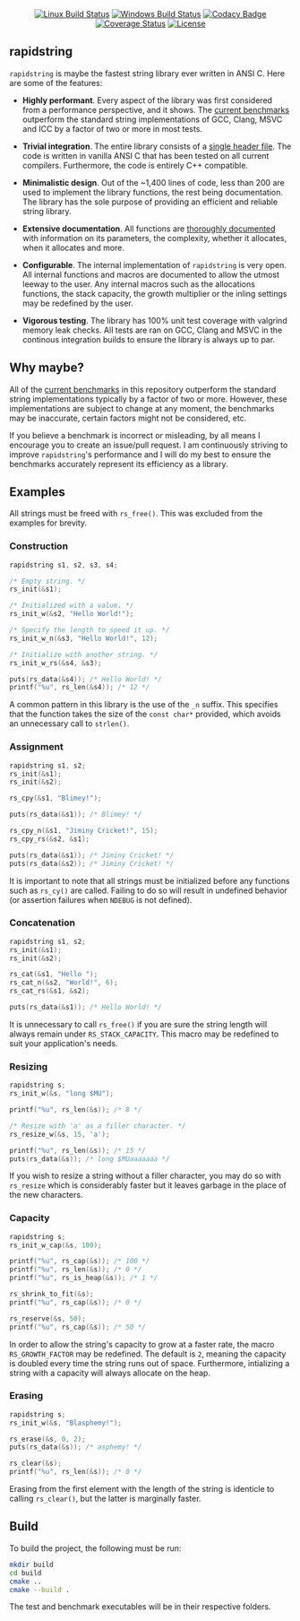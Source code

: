 <div align="center">
	<a href="https://travis-ci.org/boyerjohn/rapidstring"><img src="https://travis-ci.org/boyerjohn/rapidstring.svg?branch=master" alt="Linux Build Status" /></a>
	<a href="https://ci.appveyor.com/project/boyerjohn/rapidstring"><img src="https://ci.appveyor.com/api/projects/status/494kxn36lpqaxonc?svg=true" alt="Windows Build Status" /></a>
	<a href="https://www.codacy.com/app/boyerjohn/rapidstring"><img src="https://api.codacy.com/project/badge/Grade/1867313274704419904810314f038c84" alt="Codacy Badge" /></a>
	<a href='https://coveralls.io/github/boyerjohn/rapidstring?branch=master'><img src='https://coveralls.io/repos/github/boyerjohn/rapidstring/badge.svg?branch=master' alt='Coverage Status' /></a>
	<a href="https://github.com/boyerjohn/rapidstring/blob/master/LICENSE"><img src="https://img.shields.io/badge/license-MIT-blue.svg" alt="License" /></a>
</div>

## rapidstring
`rapidstring` is maybe the fastest string library ever written in ANSI C. Here are some of the features:

- **Highly performant**. Every aspect of the library was first considered from a performance perspective, and it shows. The [current benchmarks](https://github.com/boyerjohn/rapidstring/tree/master/benchmark) outperform the standard string implementations of GCC, Clang, MSVC and ICC by a factor of two or more in most tests.

- **Trivial integration**. The entire library consists of a [single header file](https://github.com/boyerjohn/rapidstring/blob/master/include/rapidstring.h). The code is written in vanilla ANSI C that has been tested on all current compilers. Furthermore, the code is entirely C++ compatible.

- **Minimalistic design**. Out of the ~1,400 lines of code, less than 200 are used to implement the library functions, the rest being documentation. The library has the sole purpose of providing an efficient and reliable string library.

- **Extensive documentation**. All functions are [thoroughly documented](https://boyerjohn.github.io/rapidstring/) with information on its parameters, the complexity, whether it allocates, when it allocates and more.

- **Configurable**. The internal implementation of `rapidstring` is very open. All internal functions and macros are documented to allow the utmost leeway to the user. Any internal macros such as the allocations functions, the stack capacity, the growth multiplier or the inling settings may be redefined by the user.

- **Vigorous testing**. The library has 100% unit test coverage with valgrind memory leak checks. All tests are ran on GCC, Clang and MSVC in the continous integration builds to ensure the library is always up to par.

## Why maybe?
All of the [current benchmarks](https://github.com/boyerjohn/rapidstring/tree/master/benchmark) in this repository outperform the standard string implementations typically by a factor of two or more. However, these implementations are subject to change at any moment, the benchmarks may be inaccurate, certain factors might not be considered, etc.

If you believe a benchmark is incorrect or misleading, by all means I encourage you to create an issue/pull request. I am continuously striving to improve `rapidstring`'s performance and I will do my best to ensure the benchmarks accurately represent its efficiency as a library.

## Examples

All strings must be freed with `rs_free()`. This was excluded from the examples for brevity.

### Construction

```c
rapidstring s1, s2, s3, s4;

/* Empty string. */
rs_init(&s1);

/* Initialized with a value. */
rs_init_w(&s2, "Hello World!");

/* Specify the length to speed it up. */
rs_init_w_n(&s3, "Hello World!", 12);

/* Initialize with another string. */
rs_init_w_rs(&s4, &s3);

puts(rs_data(&s4)); /* Hello World! */
printf("%u", rs_len(&s4)); /* 12 */
```

A common pattern in this library is the use of the `_n` suffix. This specifies that the function takes the size of the `const char*` provided, which avoids an unnecessary call to `strlen()`.

### Assignment
```c
rapidstring s1, s2;
rs_init(&s1);
rs_init(&s2);

rs_cpy(&s1, "Blimey!");

puts(rs_data(&s1)); /* Blimey! */

rs_cpy_n(&s1, "Jiminy Cricket!", 15);
rs_cpy_rs(&s2, &s1);

puts(rs_data(&s1)); /* Jiminy Cricket! */
puts(rs_data(&s2)); /* Jiminy Cricket! */
```

It is important to note that all strings must be initialized before any functions such as `rs_cy()` are called. Failing to do so will result in undefined behavior (or assertion failures when `NDEBUG` is not defined).

### Concatenation
```c
rapidstring s1, s2;
rs_init(&s1);
rs_init(&s2);

rs_cat(&s1, "Hello ");
rs_cat_n(&s2, "World!", 6);
rs_cat_rs(&s1, &s2);

puts(rs_data(&s1)); /* Hello World! */
```

It is unnecessary to call `rs_free()` if you are sure the string length will always remain under `RS_STACK_CAPACITY`. This macro may be redefined to suit your application's needs.

### Resizing
```c
rapidstring s;
rs_init_w(&s, "long $MU");

printf("%u", rs_len(&s)); /* 8 */

/* Resize with 'a' as a filler character. */
rs_resize_w(&s, 15, 'a');

printf("%u", rs_len(&s)); /* 15 */
puts(rs_data(&s)); /* long $MUaaaaaaa */
```

If you wish to resize a string without a filler character, you may do so with `rs_resize` which is considerably faster but it leaves garbage in the place of the new characters.

### Capacity
```c
rapidstring s;
rs_init_w_cap(&s, 100);

printf("%u", rs_cap(&s)); /* 100 */
printf("%u", rs_len(&s)); /* 0 */
printf("%u", rs_is_heap(&s)); /* 1 */

rs_shrink_to_fit(&s);
printf("%u", rs_cap(&s)); /* 0 */

rs_reserve(&s, 50);
printf("%u", rs_cap(&s)); /* 50 */
```

In order to allow the string's capacity to grow at a faster rate, the macro `RS_GROWTH_FACTOR` may be redefined. The default is `2`, meaning the capacity is doubled every time the string runs out of space. Furthermore, intializing a string with a capacity will always allocate on the heap.

### Erasing
```c
rapidstring s;
rs_init_w(&s, "Blasphemy!");

rs_erase(&s, 0, 2);
puts(rs_data(&s)); /* asphemy! */

rs_clear(&s);
printf("%u", rs_len(&s)); /* 0 */
```

Erasing from the first element with the length of the string is identicle to calling `rs_clear()`, but the latter is marginally faster.

## Build
To build the project, the following must be run:
```bash
mkdir build
cd build
cmake ..
cmake --build .
```
The test and benchmark executables will be in their respective folders.
